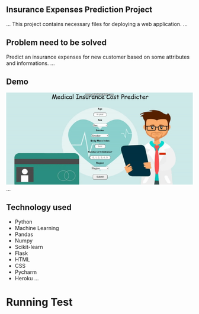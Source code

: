 ## Insurance Expenses Prediction Project

...
This project contains necessary files for deploying a web application.
...

## Problem need to be solved

Predict an insurance expenses for new customer based on some attributes and informations.
...

## Demo

![DemoGIF](Images/demo.gif)
...

## Technology used

-   Python
-   Machine Learning
-   Pandas
-   Numpy
-   Scikit-learn
-   Flask
-   HTML
-   CSS
-   Pycharm
-   Heroku
    ...

# Running Test
